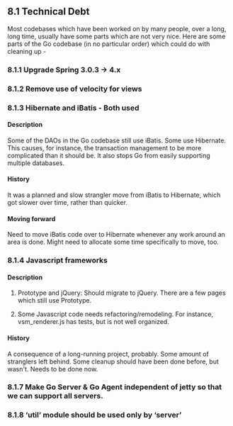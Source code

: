 ## 8.1 Technical Debt

Most codebases which have been worked on by many people, over a long, long time, usually have some parts which are not very nice. Here are some parts of the Go codebase (in no particular order) which could do with cleaning up -

### 8.1.1 Upgrade Spring 3.0.3 -> 4.x

### 8.1.2 Remove use of velocity for views

### 8.1.3 Hibernate and iBatis - Both used
#### Description
Some of the DAOs in the Go codebase still use iBatis. Some use Hibernate. This causes, for instance, the transaction
management to be more complicated than it should be. It also stops Go from easily supporting multiple databases.

#### History
It was a planned and slow strangler move from iBatis to Hibernate, which got slower over time, rather than quicker.

#### Moving forward
Need to move iBatis code over to Hibernate whenever any work around an area is done. Might need to allocate some time
specifically to move, too.

### 8.1.4 Javascript frameworks
#### Description
1. Prototype and jQuery: Should migrate to jQuery. There are a few pages which still use Prototype.

2. Some Javascript code needs refactoring/remodeling. For instance, vsm_renderer.js has tests, but is not well
organized.

#### History
A consequence of a long-running project, probably. Some amount of stranglers left behind. Some cleanup should have
been done before, but wasn't. Needs to be done now.

### 8.1.7 Make Go Server & Go Agent independent of jetty so that we can support all servers.



### 8.1.8 ‘util’ module should be used only by ‘server’
